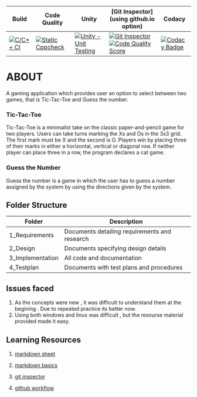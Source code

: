 Build | Code Quality | Unity | [Git Inspector](using github.io option)| Codacy
------|----------|-------|-------------- | ------|
[![C/C++ CI](https://github.com/256653/LnT_MiniProject/actions/workflows/c-cpp.yml/badge.svg)](https://github.com/256653/LnT_MiniProject/actions/workflows/c-cpp.yml) | [![Static Cppcheck](https://github.com/256653/LnT_MiniProject/actions/workflows/cppcheck.yml/badge.svg)](https://github.com/256653/LnT_MiniProject/actions/workflows/cppcheck.yml)| [![Unity - Unit Testing](https://github.com/256653/LnT_MiniProject/actions/workflows/unity.yml/badge.svg)](https://github.com/256653/LnT_MiniProject/actions/workflows/unity.yml)| [![Git Inspector](https://github.com/256653/LnT_MiniProject/actions/workflows/gitinspector.yml/badge.svg)![Code Quality Score](https://www.code-inspector.com/project/21332/score/svg)](https://github.com/256653/LnT_MiniProject/actions/workflows/gitinspector.yml) | [![Codacy Badge](https://app.codacy.com/project/badge/Grade/772e8d6d7ac84c09a9ec92b3b8d43a7f)](https://www.codacy.com/gh/256653/LnT_MiniProject/dashboard?utm_source=github.com&amp;utm_medium=referral&amp;utm_content=256653/LnT_MiniProject&amp;utm_campaign=Badge_Grade)

# ABOUT
A gaming application which provides user an option to select between two games, that is Tic-Tac-Toe and Guess the number.

### Tic-Tac-Toe
Tic-Tac-Toe  is a minimalist take on the classic paper-and-pencil game for two players. Users can take turns marking the Xs and Os in the 3x3 grid. The first mark must be X and the second is O. Players win by placing three of their marks in either a horizontal, vertical or diagonal row. If neither player can place three in a row, the program declares a cat game.

### Guess the Number
Guess the number is a game in which the user has to guess a number assigned by the system by using the directions given by the system.

## Folder Structure

| Folder | Description |
| ---- | ---- |
| 1_Requirements |Documents detailing requirements and research|
|2_Design|Documents specifying design details|
|3_Implementation|All code and documentation|
|4_Testplan|Documents with test plans and procedures|

## Issues faced

1. As the concepts were new , it was difficult to understand them at the begining . Due to repeated practice its better now.
2. Using both windows and linux was difficult , but the resourse material provided made it easy.

## Learning Resources

1. [markdown sheet](https://github.com/adam-p/markdown-here/wiki/Markdown-Cheatsheet)

2. [markdown basics](https://guides.github.com/features/mastering-markdown/)

3. [git inspector](https://github.com/ejwa/gitinspector)

4. [github workflow](https://docs.github.com/en/actions/learn-github-action)